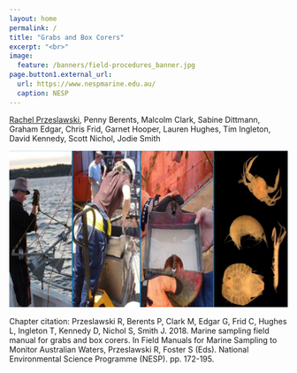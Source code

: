 ```yaml
---
layout: home
permalink: /
title: "Grabs and Box Corers"
excerpt: "<br>"
image:
  feature: /banners/field-procedures_banner.jpg
page.button1.external_url:
  url: https://www.nespmarine.edu.au/
  caption: NESP
---
```


[Rachel Przeslawski](mailto:rachel.przeslawski@ga.gov.au), Penny Berents, Malcolm Clark, Sabine Dittmann, Graham Edgar, Chris Frid, Garnet Hooper, Lauren Hughes, Tim Ingleton, David Kennedy, Scott Nichol, Jodie Smith

![image alt text](images/Grabs.jpg)

Chapter citation:
Przeslawski R, Berents P, Clark M, Edgar G, Frid C, Hughes L, Ingleton T, Kennedy D, Nichol S, Smith J. 2018. Marine sampling field manual for grabs and box corers. In Field Manuals for Marine Sampling to Monitor Australian Waters, Przeslawski R, Foster S (Eds). National Environmental Science Programme (NESP). pp. 172-195.
